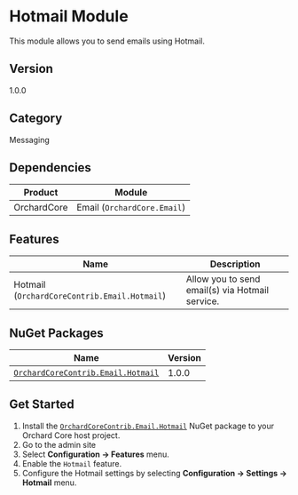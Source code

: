 # Hotmail Module

This module allows you to send emails using Hotmail.

## Version

1.0.0

## Category

Messaging

## Dependencies

| Product | Module |
| --- | --- |
| OrchardCore | Email (`OrchardCore.Email`) |

## Features

| Name | Description |
| --- | --- |
| Hotmail (`OrchardCoreContrib.Email.Hotmail`) | Allow you to send email(s) via Hotmail service. |


## NuGet Packages

| Name | Version |
| --- | --- |
| [`OrchardCoreContrib.Email.Hotmail`](https://www.nuget.org/packages/OrchardCoreContrib.Email.Hotmail/) | 1.0.0 |


## Get Started

1. Install the [`OrchardCoreContrib.Email.Hotmail`](https://www.nuget.org/packages/OrchardCoreContrib.Email.Hotmail/) NuGet package to your Orchard Core host project.
2. Go to the admin site
3. Select **Configuration -> Features** menu.
4. Enable the `Hotmail` feature.
5. Configure the Hotmail settings by selecting **Configuration -> Settings -> Hotmail** menu.
